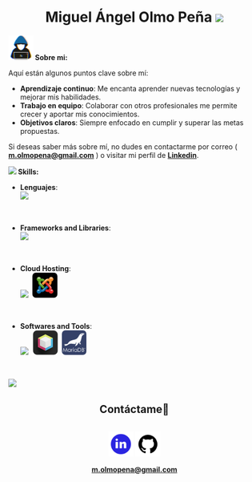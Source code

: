

 <h1 align="center">Miguel Ángel Olmo Peña <img src="https://media.giphy.com/media/hvRJCLFzcasrR4ia7z/giphy.gif" width="35"></h1>


<div>
    <picture><img src="img/sobre_mi.gif" width = 50px></picture><b> Sobre mi: </b>
    <div>
      

Aquí están algunos puntos clave sobre mí:
- **Aprendizaje continuo**: Me encanta aprender nuevas tecnologías y mejorar mis habilidades.
- **Trabajo en equipo**: Colaborar con otros profesionales me permite crecer y aportar mis conocimientos.
- **Objetivos claros**: Siempre enfocado en cumplir y superar las metas propuestas.

Si deseas saber más sobre mí, no dudes en contactarme por correo ( <a href="mailto:m.olmopena@gmail.com" style="text-decoration: none; color: black;"><b>m.olmopena@gmail.com</b></a> ) o visitar mi perfil de <a href="https://www.linkedin.com/in/miguelangelolmopena"><b>Linkedin</b></a>.
    </div>
</div>

<div>
    <picture><img src="https://media2.giphy.com/media/QssGEmpkyEOhBCb7e1/giphy.gif?cid=ecf05e47a0n3gi1bfqntqmob8g9aid1oyj2wr3ds3mg700bl&rid=giphy.gif" width ="20"></picture><b> Skills:</b>


<p align="center">

- **Lenguajes**:   
    <img src="https://skillicons.dev/icons?i=html,css,java,js,php"/>   
<br>   

- **Frameworks and Libraries**:<br>
    <img src="https://skillicons.dev/icons?i=symfony,angular,bootstrap,jquery"/>    
<br>

- **Cloud Hosting**:    
    <img src="https://skillicons.dev/icons?i=wordpress"/>
    <img src="img/logo-joomla.png" height="50" style="margin-left:0.3em; border-radius:0.5em"/>    
<br>

- **Softwares and Tools**:<br>
    <img src="https://skillicons.dev/icons?i=visualstudio,github,mysql" style="margin-right:0.4em"/>
    <img src="img/logo-netbeans.png" height="49" style="margin-right:0.3em"/>
    <img src="img/logo-mariaDB.png" height="49" style="border-radius:0.5em"/>   

<br>

</p>
</div>

<img src="https://user-images.githubusercontent.com/73097560/115834477-dbab4500-a447-11eb-908a-139a6edaec5c.gif">


<div id="user-content-toc" align="center">
    <div>
        <h2 style="display: inline-block">Contáctame🤝</h2>  
    </div>
    
[<img src="img/linkedin.png" width="50" height="50" alt="LinkedIn">](https://www.linkedin.com/in/miguelangelolmopena)
[<img src="img/github.png" width="50" height="50" alt="GitHub">](https://github.com/MiguelOlmoP)
    <div>
        <a href="mailto:m.olmopena@gmail.com" ><b>m.olmopena@gmail.com</b></a>
    </div>
       
</div>


      
      
      
   
  
